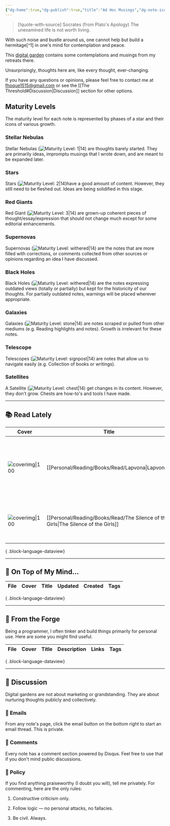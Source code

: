 ```yaml
---
{"dg-home":true,"dg-publish":true,"title":"Ad Hoc Musings","dg-note-icon":"7","dg-pinned":true,"cssclasses":["cards","cards-cols-3","cards-cover","cards-cover-no-border","cards-title-hide-icons"],"updated-at":"2025-03-30T14:40:00","permalink":"/ad-hoc-musings/","pinned":true,"tags":["gardenEntry"],"dgPassFrontmatter":true,"noteIcon":"7"}
---
```




> [!quote-with-source] Socrates (from Plato's Apology)
> The unexamined life is not worth living.

With such noise and bustle around us, one cannot help but build a hermitage[^1] in one's mind for contemplation and peace.

This [digital garden](https://cagrimmett.com/notes/2020/11/08/what-are-digital-gardens/) contains some contemplations and musings from my retreats there.

Unsurprisingly, thoughts here are, like every thought, ever-changing.

If you have any questions or opinions, please feel free to contact me at [fhoque1515@gmail.com](mailto:fhoque1515@gmail.com) or see the [[The Threshold#Discussion\|Discussion]] section for other options.

## Maturity Levels
The maturity level for each note is represented by phases of a star and their icons of various growth.

### Stellar Nebulas
Stellar Nebulas (![Maturity Level: 1|14](https://adhocmusings.vercel.app/img/1.svg)) are thoughts barely started. They are primarily ideas, impromptu musings that I wrote down, and are meant to be expanded later.

### Stars
Stars (![Maturity Level: 2|14](https://adhocmusings.vercel.app/img/2.svg))have a good amount of content. However, they still need to be fleshed out. Ideas are being solidified in this stage.

### Red Giants
Red Giant (![Maturity Level: 3|14](https://adhocmusings.vercel.app/img/3.svg)) are grown-up coherent pieces of thought/essay/expression that should not change much except for some editorial enhancements.

### Supernovas
Supernovas (![Maturity Level: withered|14](https://adhocmusings.vercel.app/img/4.svg)) are the notes that are more filled with corrections, or comments collected from other sources or opinions regarding an idea I have discussed.

### Black Holes
Black Holes (![Maturity Level: withered|14](https://adhocmusings.vercel.app/img/5.svg)) are the notes expressing outdated views (totally or partially) but kept for the historicity of our thoughts. For partially outdated notes, warnings will be placed wherever appropriate.
### Galaxies
Galaxies (![Maturity Level: stone|14](https://adhocmusings.vercel.app/img/6.svg)) are notes scraped or pulled from other mediums (e.g. Reading highlights and notes). Growth is irrelevant for these notes.

### Telescope
Telescopes (![Maturity Level: signpost|14](https://adhocmusings.vercel.app/img/7.svg)) are notes that allow us to navigate easily (e.g. Collection of books or writings).

### Satellites
A Satellite (![Maturity Level: chest|14](https://adhocmusings.vercel.app/img/8.svg)) get changes in its content. However, they don't grow. Chests are how-to's and tools I have made.


---
## 📚 Read Lately
| Cover                                                                                         | Title                                                                                 | Tags                                                                                                                                      |
| --------------------------------------------------------------------------------------------- | ------------------------------------------------------------------------------------- | ----------------------------------------------------------------------------------------------------------------------------------------- |
| ![coverimg\|100](https://m.media-amazon.com/images/I/81-i1L18p-L.jpg)                         | [[Personal/Reading/Books/Read/Lapvona\|Lapvona]]                                   | <ul><li>feminism</li><li>womanhood</li><li>tragedy</li><li>medieval</li><li>witchcraft</li><li>religious-trauma</li><li>fantasy</li></ul> |
| ![coverimg\|100](https://upload.wikimedia.org/wikipedia/en/8/8d/The_Silence_of_the_Girls.jpg) | [[Personal/Reading/Books/Read/The Silence of the Girls\|The Silence of the Girls]] | <ul><li>greek-mythology</li><li>feminism</li><li>womanhood</li><li>tragedy</li></ul>                                                      |

{ .block-language-dataview}


---
## 🧠 On Top of My Mind…
| File | Cover | Title | Updated | Created | Tags |
| ---- | ----- | ----- | ------- | ------- | ---- |

{ .block-language-dataview}

  

---

  

## 🔧 From the Forge

Being a programmer, I often tinker and build things primarily for personal use. Here are some you might find useful.

| File | Cover | Title | Description | Links | Tags |
| ---- | ----- | ----- | ----------- | ----- | ---- |

{ .block-language-dataview}

  

---

## 💬 Discussion
Digital gardens are not about marketing or grandstanding. They are about nurturing thoughts publicly and collectively.

### 📩 Emails  
From any note's page, click the email button on the bottom right to start an email thread. This is private.

### 💬 Comments  
Every note has a comment section powered by Disqus. Feel free to use that if you don't mind public discussions.

### 🧭 Policy  
If you find anything praiseworthy (I doubt you will), tell me privately. For commenting, here are the only rules:

1. Constructive criticism only.

2. Follow logic — no personal attacks, no fallacies.

3. Be civil. Always.

  

